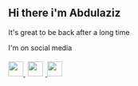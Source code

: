 ## Hi there i'm Abdulaziz

It's great to be back after a long time <br/>

I'm on social media <br/>

<a href="https://t.me/akiylov">
<img src="https://uxwing.com/wp-content/themes/uxwing/download/brands-and-social-media/telegram-white-icon.png" width="30px"/>
<a/>
<a href="https://t.me/akiylov" >
<img src="https://uxwing.com/wp-content/themes/uxwing/download/brands-and-social-media/instagram-white-icon.png" width="30px" style="border:5px solid transparent"/>
<a/>
<a href="https://t.me/akiylov">
<img src="https://p1.hiclipart.com/preview/283/435/762/linkedin-icon-text-logo-line-symbol-blackandwhite-square-png-clipart.jpg" width="30px"/>
<a/>


